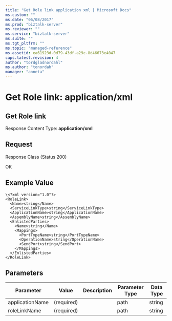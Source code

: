 ```yaml
---
title: "Get Role link application xml | Microsoft Docs"
ms.custom: ""
ms.date: "06/08/2017"
ms.prod: "biztalk-server"
ms.reviewer: ""
ms.service: "biztalk-server"
ms.suite: ""
ms.tgt_pltfrm: ""
ms.topic: "managed-reference"
ms.assetid: ea61923d-0d79-43df-a29c-8d46673e4047
caps.latest.revision: 4
author: "tordgladnordahl"
ms.author: "tonordah"
manager: "anneta"
---
```

# Get Role link: application/xml
## Get Role link

  Response Content Type: **application/xml**

Request
---
Response Class (Status 200)

OK

Example Value
---

```
\<?xml version="1.0"?>
<RoleLink>
  <Name>string</Name>
  <ServiceLinkType>string</ServiceLinkType>
  <ApplicationName>string</ApplicationName>
  <AssemblyName>string</AssemblyName>
  <EnlistedParties>
    <Name>string</Name>
    <Mappings>
      <PortTypeName>string</PortTypeName>
      <OperationName>string</OperationName>
      <SendPort>string</SendPort>
    </Mappings>
  </EnlistedParties>
</RoleLink>

```
## Parameters
Parameter  |Value  |Description  |Parameter Type  |Data Type  	
---------|---------|---------|---------|---------| 	
applicationName|  (required)       |        |       path  |  string | 	
roleLinkName|      (required)   |         |       path  |     string | 	
